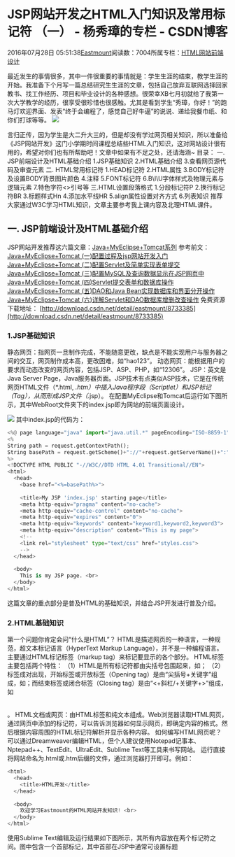 
# JSP网站开发之HTML入门知识及常用标记符 （一） - 杨秀璋的专栏 - CSDN博客

2016年07月28日 05:51:38[Eastmount](https://me.csdn.net/Eastmount)阅读数：7004所属专栏：[HTML网站前端设计](https://blog.csdn.net/column/details/13444.html)



最近发生的事情很多，其中一件很重要的事情就是：学生生涯的结束，教学生涯的开始。我准备下个月写一篇总结研究生生涯的文章，包括自己放弃互联网选择回家教书、找工作经历、项目和毕业设计的各种感想。很荣幸XB七月初就给了我第一次大学教学的经历，很享受很珍惜也很感触。尤其是看到学生“秀璋，你好！”的跑马灯欢迎界面、发表“终于会编程了，感觉自己好牛逼”的说说、递给我餐巾纸、和你们打球等等。
![](https://img-blog.csdn.net/20160728013832050)

言归正传，因为学生是大二升大三的，但是却没有学过网页相关知识，所以准备给《JSP网站开发》这门小学期时间课程总结些HTML入门知识，这对网站设计很有用的，希望对你们也有所帮助吧！文章中如果有不足之处，还请海涵~
目录：
一. JSP前端设计及HTML基础介绍
1.JSP基础知识
2.HTML基础介绍
3.查看网页源代码及审查元素
二. HTML常用标记符
1.HEAD标记符
2.HTML属性
3.BODY标记符及设置BODY背景图片颜色
4.注释
5.FONT标记符
6.B\I\U字体样式及物理元素与逻辑元素
7.特色字符<>引号等
三.HTML设置段落格式
1.分段标记符P
2.换行标记符BR
3.标题样式Hn
4.添加水平线HR
5.align属性设置对齐方式
6.列表知识
推荐大家通过W3C学习HTML知识，文章主要参考我上课内容及北理HTML课件。

## 一. JSP前端设计及HTML基础介绍
JSP网站开发推荐这六篇文章：[Java+MyEclipse+Tomcat系列](http://blog.csdn.net/Eastmount/article/category/3173529)
参考前文：
[Java+MyEclipse+Tomcat
 (一)配置过程及jsp网站开发入门](http://blog.csdn.net/eastmount/article/details/45492065)
[Java+MyEclipse+Tomcat
 (二)配置Servlet及简单实现表单提交](http://blog.csdn.net/eastmount/article/details/45536369)
[Java+MyEclipse+Tomcat
 (三)配置MySQL及查询数据显示在JSP网页中](http://blog.csdn.net/eastmount/article/details/45653615)
[Java+MyEclipse+Tomcat
 (四)Servlet提交表单和数据库操作](http://blog.csdn.net/eastmount/article/details/45725077)
[Java+MyEclipse+Tomcat
 (五)DAO和Java Bean实现数据库和界面分开操作](http://blog.csdn.net/eastmount/article/details/45833663)
[Java+MyEclipse+Tomcat (六)详解Servlet和DAO数据库增删改查操作](http://blog.csdn.net/eastmount/article/details/45936121)
免费资源下载地址：
[http://download.csdn.net/detail/eastmount/8733385](http://download.csdn.net/detail/eastmount/8733385)

### 1.JSP基础知识
静态网页：指网页一旦制作完成，不能随意更改，缺点是不能实现用户与服务器之间的交互，网页制作成本高，更改困难，如“hao123”。
动态网页：能根据用户的要求而动态改变的网页内容，包括JSP、ASP、PHP，如“12306”。
JSP：英文是Java Server Page，Java服务器页面。JSP技术有点类似ASP技术，它是在传统网页HTML文件（*.html, *.htm）中插入Java程序段（Scriptlet）和JSP标记（Tag），从而形成JSP文件（*.jsp）。
在配置MyEclipse和Tomcat后运行如下图所示，其中WebRoot文件夹下的index.jsp即为网站的前端页面设计。

![](https://img-blog.csdn.net/20160728020839296)
其中index.jsp的代码为：
```python
<%@ page language="java" import="java.util.*" pageEncoding="ISO-8859-1"%>
<%
String path = request.getContextPath();
String basePath = request.getScheme()+"://"+request.getServerName()+":"+request.getServerPort()+path+"/";
%>
<!DOCTYPE HTML PUBLIC "-//W3C//DTD HTML 4.01 Transitional//EN">
<html>
  <head>
    <base href="<%=basePath%>">
    
    <title>My JSP 'index.jsp' starting page</title>
	<meta http-equiv="pragma" content="no-cache">
	<meta http-equiv="cache-control" content="no-cache">
	<meta http-equiv="expires" content="0">    
	<meta http-equiv="keywords" content="keyword1,keyword2,keyword3">
	<meta http-equiv="description" content="This is my page">
	<!--
	<link rel="stylesheet" type="text/css" href="styles.css">
	-->
  </head>
  
  <body>
    This is my JSP page. <br>
  </body>
</html>
```
这篇文章的重点部分是普及HTML的基础知识，并结合JSP开发进行普及介绍。

### 2.HTML基础知识
第一个问题你肯定会问“什么是HTML”？
HTML是描述网页的一种语言，一种规范，超文本标记语言（HyperText Markup Language），并不是一种编程语言。主要通过HTML标记标签（markup tag）来标记要显示的各个部分。
HTML标签主要包括两个特性：
（1）HTML是所有标记符都由尖括号包围起来，如<html>；
（2）标签成对出现，开始标签或开放标签（Opening tag）是由“尖括号+关键字”组成，如<table>；而结束标签或闭合标签（Closing tag）是由“<+斜杠/+关键字+>”组成，如</table>。
HTML文档或网页：由HTML标签和纯文本组成。Web浏览器读取HTML网页，通过网页中添加的标记符，可以告诉浏览器如何显示网页，即确定内容的格式。然后根据内容周围的HTML标记符解析并显示各种内容。
如何编写HTML网页呢？
可以通过Dreamweaver编辑HTML，但个人建议使用Notepad记事本、Nptepad++、TextEdit、UltraEdit、Sublime Text等工具来书写网站。
运行直接将网站命名为.html或.htm后缀的文件，通过浏览器打开即可。例如：
```python
<html>
  <head>   
    <title>HTML开发</title>
  </head>
  
  <body>
    欢迎学习Eastmount的HTML网站开发知识! <br>
  </body>
</html>
```
使用Sublime Text编辑及运行结果如下图所示，其所有内容放在<html></html>两个标记符之间。图中包含一个首部标记<head></head>，其中首部在JSP中通常可设置标题<title>和JavaScript；同时包含正文标记<body></body>可见网页内容，里面书写具体的网页内容。
![](https://img-blog.csdn.net/20160728024053405)

### 3.查看网页源代码及审查元素
通过查看网页源代码学习别人的代码也是非常重要的一个内容。右键浏览器，查看源代码即可。

![](https://img-blog.csdn.net/20160728040944053)

通过审查元素可以定位到具体的网页内容，在爬虫过程中很常见。定位具体的控件，然后右键审查元素。
![](https://img-blog.csdn.net/20160728041109431)
显示百度Logo图片结果如下图所示：

![](https://img-blog.csdn.net/20160728041211273)
注意：同样右键可以设置浏览器的编码方式，只要.html或.jsp与浏览器编码方式一致，就不会显示中文乱码，例如都为UTF-8。

## 二. HTML常用标记符
注意：HTML标记符是不区分大小写的，<html>和<HTML>没有区别，但是XHTML要求标记符区分大小写。希望大家养成使用小写的习惯，兼容性更好。

### 1.HEAD标记符
首部标记<head>和</head>位于Web页的开头，其中不包括Web页面的任何实际内容，而是提供一些与Web页有关的特定信息。首部标记内容通常包括：
（1）样式表CSS定义位于<style>和</style>之间；
（2）脚本定义位于<script>和</script>之间；
（3）标题标记<title>和</tilte>之间，用于定义网页标题。如：
![](https://img-blog.csdn.net/20160728030213679)
### 2.HTML属性
HTML中属性用于描述对象特征的特性。所有属性斗放置在开始标记符的尖括号内，多个属性使用空格分开，通常不区分大小写，以“名称-值”的形式出现。
例如：如<table name="t1" id="t2">。
属性值应该始终包括在引号内，常用双引号，某些情况下属性本省包含有双引号，必须使用单引号。例如在java中显示超链接。
常见属性：
--class: 规定元素类名
--id: 规定元素唯一id
--name: 规定元素名称
--style: 规定元素行内样式（inline style）
--title: 规定元素额外信息（工具中提示）
PS：会面讲到具体的标记符会详细介绍。


### 3.BODY标记符及设置BODY背景图片颜色
BODY正文标记符中的文字，如果没有其他标记符修饰，则为无格式形式。
注意：空格、回车这些格式控制在显示时都不起作用，如果要使用它们应使用预格式化元素<pre>和</pre>。
通常网页格式如下图所示，建议开始结束标签补齐再写具体内容。
![](https://img-blog.csdn.net/20160728030933901)

设置<body>标记符的背景颜色使用bgcolor属性可以设置，text用于设置正文的颜色，颜色出来使用名称进行赋值外，可以使用\#RRGGBB格式进行赋值。
--bgcolor: 设置背景颜色；
--text: 设置背景正文字体颜色；
--background: 设置背景图片；
eg: <body bgcolor="yellow" text="red">
![](https://img-blog.csdn.net/20160728032531884)

使用background设置背景图案。
eg: <body background="image.jpg">
![](https://img-blog.csdn.net/20160728033227974)
注意1：背景图片会重复显示，默认是如果图片不能沾满整个屏幕，就在x方向和y方向重复显示。可以通过background-repeat设置重复属性，包括四个值：repeat默认，x和y方向重复；repeat-x水平方向重复；repeat-y垂直方向重复；no-repeat背景图像仅显示一次。
设置代码：<body style="background-image:url('图片地址'); background-repeat:no-repeat;">
![](https://img-blog.csdn.net/20160728034924431)
注意2：在JSP中建议将图片拖动到WebRoot目录下，或建立一个images文件夹，拖动到该项目中，然后通过相对路径进行调用，而不是通过设置"C:\\xxx\\xxx.jpg"的方式（容易丢失路径）。
![](https://img-blog.csdn.net/20160728034431588)

### 4.注释
HTML中的注释开始标签是<!--，结束标签是-->。两个标记之间的内容为注释，不在浏览器中显示。
主要用于提高代码的可读性、易于理解。
例如：<!-- This is a comment -->

### 5.FONT标记符
设置字符格式，包括字体、字号、文字颜色等。
--size: 设置字体大小，值从1到7，默认是3，可使用+或-作为相对值；
--color: 设置字体颜色；
--face: 设置字体样式；
例如：设置字体大小和颜色。

```python
<HTML>
<HEAD><TITLE>FONT 标记符的 size color 属性示例</TITLE></HEAD>
<BODY>
<P>正常文本
<P><FONT size="7"> 这些是大字体的文本 </FONT>
<P><FONT size="1"> 这些是小字体的文本 </FONT>
<P><FONT size="+2">这些文字的字体比正常文本大 2 号</FONT>
<P><FONT size="-2">这些文字的字体比正常文本小 2 号</FONT>
<P><FONT color="red">这些文字是红色字体</FONT>
<P><FONT color="green">这些文字是绿色字体</FONT>
<P><FONT color="#334455">这些文字是#334455色字体</FONT>
</BODY>
</HTML>
```
显示效果如下图所示：

![](https://img-blog.csdn.net/20160728042927796)
例如：设置字体样式。
```python
<HTML>
<HEAD><TITLE>字体示例</TITLE></HEAD>
<BODY>
<DIV align="center">
  <P>以下是常用中文字体：</P>
  <FONT face="宋体">宋体</FONT><BR>
  <FONT face="楷体_GB2312">楷体</FONT><BR>
  <FONT face="黑体">黑体</FONT><BR>
  <FONT face="隶书">隶书</FONT><BR>
  <FONT face="幼圆">幼圆</FONT>
  <P>以下是常用英文字体：</P>
  <FONT face="Times New Roman"> Times New Roman </FONT><BR>
  <FONT face="Arial">Arial</FONT><BR>
  <FONT face="Arial Black">Arial Black</FONT><BR>
  <FONT face="Courtier New">Courtier New</FONT><BR>
  <FONT face="Comic Sans MS">Comic Sans MS</FONT><BR>
  <FONT face="Verdana">Verdana</FONT><BR>
</DIV>
</BODY>
</HTML>
```
显示效果如下图所示：
![](https://img-blog.csdn.net/20160728043105640)
注意：字体样式拼写需书写正确。

### 6.B\I\U字体样式及物理元素与逻辑元素
主要包括：
--<b> ... </b>文字加粗
--<strong> ... </strong> 文本加重语气
--<big>  ...   </big>  字体大一号
--<small>  ...  </small>  字体小号效果
--<em>   ...   </em>着重显示（emphasized）
--<i>   ...    </i>   字体斜体（italic）
--<sub>  ...  </sub>   定义下标，如H20 水
--<sup>   ...  </sup>  定义上标，如O2 氧气
--<u>   ...   </u>   下划线
--<s>   ...    </s>  删除文本
例如：

```python
<HTML>
<HEAD><TITLE>物理字符样式效果示例</TITLE></HEAD>
<BODY>
  <P><B>此处为粗体b显示文本</B></P>
  <P><STRONG>此为粗体strong显示</STRONG>
  <P><BIG>此处为大字big体文本</BIG></P>
  <P><SMALL>此处为小字small体文本</SMALL></P>
  <P><I>此处为斜体i文本</I></P>
  <P><EM>此为加重语气em斜体</EM></P>
  <P><TT>此处为等宽tt字体文本</TT></P>
  <P><U>此处为下划线u文本</U></P>
  <P><S>此处为使用<S>标记设置的删除线文本</S></P>
  <P><STRIKE>此处为使用<STRIKE>标记设置的删除线文本</STRIKE></P>
  <P>此处为上标示例：x<SUP>2</SUP> + y<SUP>2</SUP> = R<SUP>2</SUP></P>
  <P>此处为下标示例：H<SUB>2</SUB>SO<SUB>4</SUB></P> 
</BODY>
</HTML>
```
显示效果如下图所示：
![](https://img-blog.csdn.net/20160728045248490)
物理元素：加粗Bold，表示标记符本身说明了所修饰的效果。
逻辑元素：strong强调某段文字的消息，表示标记符说明所修饰效果的逻辑含义。

### 7.特色字符<>引号等
如果用户需要在网页中显示某些特色字符，例如<（小括号）、>（大括号）、”（引号）等，需要使用特殊字符来表示。
参考字符以&开始，以；结束。既可以使用数字代码，也可以使用名称代码。
例如：显示1<2    <p>1&lt;2</p>
HTML特殊字符编码对照表
参考：[http://www.jb51.net/onlineread/htmlchar.htm](http://www.jb51.net/onlineread/htmlchar.htm)


## 三. HTML设置段落格式

### 1.分段标记符P
分段标记符用于将文档划分为段落，标记为<p></p>。
其中结束标记符通常可以省略。

### 2.换行标记符BR
在HTML中换行通常使用<br />或<br>。它是在不产生一个新段落情况下的换行。单标签元素 />关闭。
注意：在HTML源码中设置多个空格或换行，所有的连续空格或换行被显示为一个空格，浏览器会忽略源码排版信息，移除多余空格与换行；而如果使用<br />标签可以实现多个换行，&nbsp;实现多个空格。

### 3.标题样式Hn
在HTML中，用户可以通过Hn标记符来识别文档中的标题和副标题，其中n是数字1到6；H1表示最大的标题，H6为最小标题，使用标题样式时，必须使用结束标记符。
注意：使用标题时应按照其逻辑含义，而不是按照显示效果。换句话就是你不能为了产生大点的字体就使用它们，设置字体请使用其他标签或CSS替代。

![](https://img-blog.csdn.net/20160728051952428)


### 4.添加水平线HR
它包括以下属性：
--size：设置水平线的粗细
--width：设置水平线长度
--noshade：设置水平线以实线显示
--color：设置水平线颜色
例如：

```python
<HTML>
  <HEAD>
    <TITLE>水平线效果</TITLE>
  </HEAD>
  <BODY>
  以下是默认水平线：<HR>
  以下是粗为 5 像素的水平线：<HR size="5">
  以下是长度为100像素的水平线：<HR width="100">
  以下是长度为屏幕宽度 50% 的水平线：<HR width="50%">
  以下是粗为 5 像素的实心水平线：<HR size="5" noshade="noshade">
  以下是红色的水平线：<HR color="red">
  </BODY>
</HTML>
```
显示效果如下图所示：
![](https://img-blog.csdn.net/20160728052406117)

### 5.align属性设置对齐方式
设置段落对齐方式，其值包括：
--right：右对齐
--left：左对齐
--center：居中对齐
--justify：两端对齐
注意：align属性可以用于多种标记符，最典型为P、Hn、HR、table、div等。在讲述table、div布局时会详细介绍。

### 6.HTML列表
（1）有序列表（Ordered List）
在表的各项前显示数字或字母的缩排列表。
有序列表标记符<ol></ol>，列表项标记符<li></li>（结束可省略</li>）。
<ol>
<li> List item 1
<li> List item 2
</ol>
注意：type属性设置样式，取值为1、A、a、I、i。

```python
<HTML>
<HEAD>
  <TITLE>有序列表示例</TITLE>
</HEAD>
<BODY>
一般的有序列表
<OL>
 <LI>列表项1 <LI>列表项2 <LI>列表项3
</OL>
用大写罗马字母表示的有序列表：
<OL type="I">
  <LI>列表项1 <LI>列表项2 <LI>列表项3
</OL>
</BODY>
</HTML>
```
显示效果如下图所示：
![](https://img-blog.csdn.net/20160728053608169)
（2）无序列表（Unordered List）
它是一种在表各项前显示特殊项目符号的缩排列表。
无序列表标记符<ul></ul>，列表项标记符<li></li>（结束可省略</li>）。
<ul>
<li> List item 1
<li> List item 2
</ul>
注意：type属性设置样式，取值为disc、circle、square。在IE中，type属性的取值是区分大小写的，通常使用小写。

```python
<HTML>
<HEAD><TITLE>无序列表示例</TITLE></HEAD>
<BODY>
默认无序列表：
<UL><LI>列表项1<LI>列表项2<LI>列表项3</UL>
使用方块作为列表项标记的无序列表：
<UL type="square">
<LI>列表项1<LI>列表项2<LI>列表项3
</UL>
</BODY>
</HTML>
```
显示效果如下图所示：
![](https://img-blog.csdn.net/20160728053941045)
（3）自定义列表
格式如下：
<dl>
<dt>   </dt>
<dd>  </dd>
<dt>   </dt>
<dd>  </dd>
</dl>

![](https://img-blog.csdn.net/20160728054610266)

最后希望文章对你有所帮助，主要讲述了HTML相关的基础知识，如果文章中存在错误或不足之处，还请海涵~文章中的部分例子是我讲课的内容，部分是我读书时的HTML网页内容。
（By:Eastmount 2016-7-28 清晨5点[http://blog.csdn.net/eastmount/](http://blog.csdn.net/eastmount/)）



